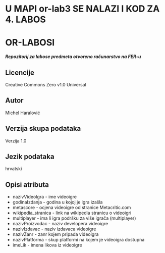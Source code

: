 # U MAPI or-lab3 SE NALAZI I KOD ZA 4. LABOS

# OR-LABOSI
***Repozitorij za labose predmeta otvoreno računarstvo na FER-u***

## Licencije
Creative Commons Zero v1.0 Universal

## Autor
Michel Haralović

## Verzija skupa podataka
Verzija 1.0

## Jezik podataka
hrvatski

## Opisi atributa
* nazivVideoIgra - ime videoigre
* godinaIzdanja - godina u kojoj je igra izašla
* metascore - ocjena videoigre od stranice Metacritic.com
* wikipedia_stranica - link na wikipedia stranicu o videoigri
* multiplayer - ima li igra podršku za više igrača (multiplayer)
* nazivProizvodac - naziv developera videoigre
* nazivIzdavac - naziv izdavaca videoigre
* nazivZanr - zanr kojem pripada videoigra
* nazivPlatforma - skup platformi na kojem je videoigra dostupna
* imeLik - imena likova iz videoigre
